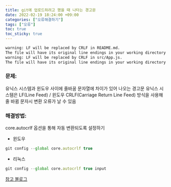 ```yaml
---
title: git에 업로드하려고 했을 때 나타는 경고문
date: 2022-02-19 18:24:00 +09:00
categories: ["오류해결하기"]
tags: ["오류"]
toc: true
toc_sticky: true
---
```


```bash
warning: LF will be replaced by CRLF in README.md.
The file will have its original line endings in your working directory
warning: LF will be replaced by CRLF in src/App.js.
The file will have its original line endings in your working directory
```

### 문제:

유닉스 시스템과 윈도우 사이에 줄바꿈 문자열에 차이가 있어 나오는 경고문
유닉스 시스템은 LF(Line Feed) / 윈도우 CRLF(Carriage Return Line Feed) 방식을 사용해 줄 바뀜 문자시 변환 오류가 날 수 있음

### 해결방법:

core.autocrlf 옵션을 통해 자동 변환되도록 설정하기

- 윈도우

```js
git config --global core.autocrlf true
```

- 리눅스

```js
git config --global core.autocrlf true input
```

[참고 블로그](https://cocoon1787.tistory.com/728)
